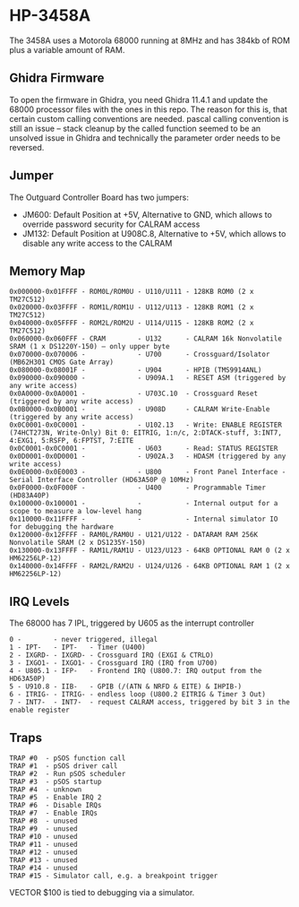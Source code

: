 # HP-3458A

The 3458A uses a Motorola 68000 running at 8MHz and has 384kb of ROM plus a variable amount of RAM.

## Ghidra Firmware

To open the firmware in Ghidra, you need Ghidra 11.4.1 and update the 68000 processor files with the ones in this repo. The reason for this is, that certain custom calling conventions are needed. pascal calling convention is still an issue – stack cleanup by the called function seemed to be an unsolved issue in Ghidra and technically the parameter order needs to be reversed.

## Jumper

The Outguard Controller Board has two jumpers:

- JM600: Default Position at +5V, Alternative to GND, which allows to override password security for CALRAM access
- JM132: Default Position at U908C.8, Alternative to +5V, which allows to disable any write access to the CALRAM

## Memory Map

	0x000000-0x01FFFF - ROM0L/ROM0U - U110/U111 - 128KB ROM0 (2 x TM27C512)
	0x020000-0x03FFFF - ROM1L/ROM1U - U112/U113 - 128KB ROM1 (2 x TM27C512)
	0x040000-0x05FFFF - ROM2L/ROM2U - U114/U115 - 128KB ROM2 (2 x TM27C512)
	0x060000-0x060FFF - CRAM        - U132      - CALRAM 16k Nonvolatile SRAM (1 x DS1220Y-150) – only upper byte
	0x070000-0x070006 -             - U700      - Crossguard/Isolator (MB62H301 CMOS Gate Array)
	0x080000-0x08001F -             - U904      - HPIB (TMS9914ANL)
	0x090000-0x090000 -             - U909A.1   - RESET ASM (triggered by any write access)
	0x0A0000-0x0A0001 -             - U703C.10  - Crossguard Reset (triggered by any write access)
	0x0B0000-0x0B0001 -             - U908D     - CALRAM Write-Enable (triggered by any write access)
	0x0C0001-0x0C0001 -             - U102.13   - Write: ENABLE REGISTER (74HCT273N, Write-Only) Bit 0: EITRIG, 1:n/c, 2:DTACK-stuff, 3:INT7, 4:EXG1, 5:RSFP, 6:FPTST, 7:EITE
	0x0C0001-0x0C0001 -             - U603      - Read: STATUS REGISTER
	0x0D0001-0x0D0001 -             - U902A.3   - HDASM (triggered by any write access)
	0x0E0000-0x0E0003 -             - U800      - Front Panel Interface - Serial Interface Controller (HD63A50P @ 10MHz)
	0x0F0000-0x0F000F -             - U400      - Programmable Timer (HD83A40P)
	0x100000-0x100001 -             -           - Internal output for a scope to measure a low-level hang
	0x110000-0x11FFFF -             -           - Internal simulator IO for debugging the hardware
	0x120000-0x12FFFF - RAM0L/RAM0U - U121/U122 - DATARAM RAM 256K Nonvolatile SRAM (2 x DS1235Y-150)
	0x130000-0x13FFFF - RAM1L/RAM1U - U123/U123 - 64KB OPTIONAL RAM 0 (2 x HM62256LP-12)
	0x140000-0x14FFFF - RAM2L/RAM2U - U124/U126 - 64KB OPTIONAL RAM 1 (2 x HM62256LP-12)

## IRQ Levels

The 68000 has 7 IPL, triggered by U605 as the interrupt controller

    0 -        - never triggered, illegal
	1 - IPT-   - IPT-   - Timer (U400)
	2 - IXGRD- - IXGRD- - Crossguard IRQ (EXGI & CTRLO)
	3 - IXGO1- - IXGO1- - Crossguard IRQ (IRQ from U700)
	4 - U805.1 - IFP-   - Frontend IRQ (U800.7: IRQ output from the HD63A50P)
	5 - U910.8 - IIB-   - GPIB (/(ATN & NRFD & EITE) & IHPIB-)
	6 - ITRIG- - ITRIG- - endless loop (U800.2 EITRIG & Timer 3 Out)
	7 - INT7-  - INT7-  - request CALRAM access, triggered by bit 3 in the enable register

## Traps

	TRAP #0  - pSOS function call
	TRAP #1  - pSOS driver call
	TRAP #2  - Run pSOS scheduler
	TRAP #3  - pSOS startup
	TRAP #4  - unknown
	TRAP #5  - Enable IRQ 2
	TRAP #6  - Disable IRQs
	TRAP #7  - Enable IRQs
	TRAP #8  - unused
	TRAP #9  - unused
	TRAP #10 - unused
	TRAP #11 - unused
	TRAP #12 - unused
	TRAP #13 - unused
	TRAP #14 - unused
	TRAP #15 - Simulator call, e.g. a breakpoint trigger

VECTOR $100 is tied to debugging via a simulator.
